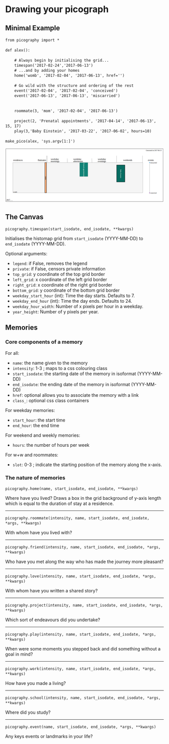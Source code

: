 # Drawing your picograph

## Minimal Example

```
from picography import *

def alex():

    # Always begin by initialising the grid...
    timespan('2017-02-24','2017-06-13')
    # ...and by adding your homes
    home('womb', '2017-02-04', '2017-06-13', href='')

    # Go wild with the structure and ordering of the rest
    event('2017-02-04', '2017-02-04', 'conceived')
    event('2017-06-13', '2017-06-13', 'miscarried')


    roommate(3, 'mom', '2017-02-04', '2017-06-13') 

    project(2, 'Prenatal appointments', '2017-04-14', '2017-06-13', 15, 17)
    play(3,'Baby Einstein', '2017-03-22', '2017-06-02', hours=10)

make_pico(alex, 'sys.argv[1:]')
```
![](alex.png)

## The Canvas

```
picography.timespan(start_isodate, end_isodate, **kwargs)
```
Initialises the histomap grid from `start_isodate` (YYYY-MM-DD) to `end_isodate` (YYYY-MM-DD).

Optional arguments:
* `legend`: if False, removes the legend
* `private`: if False, censors private information
* `top_grid`: y coordinate of the top grid border
* `left_grid`: x coordinate of the left grid border
* `right_grid`: x coordinate of the right grid border
* `bottom_grid`: y coordinate of the bottom grid border
* `weekday_start_hour` (int): Time the day starts. Defaults to 7.
* `weekday_end_hour` (int): Time the day ends. Defaults to 24.
* `weekday_hour_width`: Number of x pixels per hour in a weekday.
* `year_height`: Number of y pixels per year.

## Memories

### Core components of a memory

For all:
* `name`: the name given to the memory
* `intensity`: 1-3 ; maps to a css colouring class
* `start_isodate`: the starting date of the memory in isoformat (YYYY-MM-DD)
* `end_isodate`: the ending date of the memory in isoformat (YYYY-MM-DD)
* `href`: optional allows you to associate the memory with a link
* `class_`: optional css class containers

For weekday memories:
* `start_hour`: the start time
* `end_hour`: the end time

For weekend and weekly memories:
* `hours`: the number of hours per week

For w+w and roommates:
* `slot`: 0-3 ; indicate the starting position of the memory along the x-axis.

### The nature of memories

```
picography.home(name, start_isodate, end_isodate, **kwargs)
```
Where have you lived?
Draws a box in the grid background of y-axis length which is equal to the duration of stay at a residence.

---

```
picography.roommate(intensity, name, start_isodate, end_isodate, *args, **kwargs)
```
With whom have you lived with?

---

```
picography.friend(intensity, name, start_isodate, end_isodate, *args, **kwargs)
```
Who have you met along the way who has made the journey more pleasant?

---

```
picography.love(intensity, name, start_isodate, end_isodate, *args, **kwargs)
```
With whom have you written a shared story?

---

```
picography.project(intensity, name, start_isodate, end_isodate, *args, **kwargs)
```
Which sort of endeavours did you undertake?

---

```
picography.play(intensity, name, start_isodate, end_isodate, *args, **kwargs)
```
When were some moments you stepped back and did something without a goal in mind?

---

```
picography.work(intensity, name, start_isodate, end_isodate, *args, **kwargs)
```
How have you made a living?

---

```
picography.school(intensity, name, start_isodate, end_isodate, *args, **kwargs)
```
Where did you study?

---

```
picography.event(name, start_isodate, end_isodate, *args, **kwargs)
```
Any keys events or landmarks in your life?

